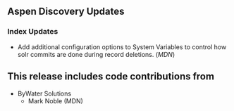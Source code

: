 ## Aspen Discovery Updates
### Index Updates
- Add additional configuration options to System Variables to control how solr commits are done during record deletions. (*MDN*)

## This release includes code contributions from
- ByWater Solutions
  - Mark Noble (MDN)
